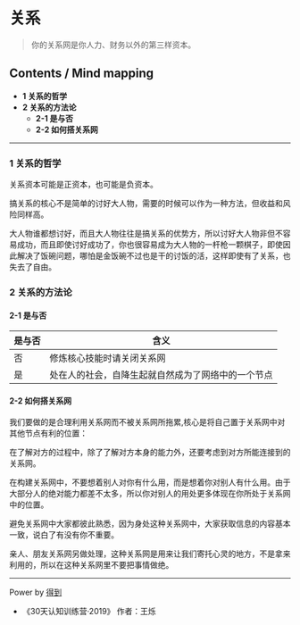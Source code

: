 # 关系
> 你的关系网是你人力、财务以外的第三样资本。

## Contents / Mind mapping
- **1 关系的哲学**
- **2 关系的方法论**
  - **2-1 是与否**
  - **2-2 如何搭关系网**

---

### 1 关系的哲学

关系资本可能是正资本，也可能是负资本。

搞关系的核心不是简单的讨好大人物，需要的时候可以作为一种方法，但收益和风险同样高。

大人物谁都想讨好，而且大人物往往是搞关系的优势方，所以讨好大人物非但不容易成功，而且即使讨好成功了，你也很容易成为大人物的一杆枪一颗棋子，即使因此解决了饭碗问题，哪怕是金饭碗不过也是干的讨饭的活，这样即使有了关系，也失去了自由。




### 2 关系的方法论

#### 2-1 是与否

|是与否|含义|
|  --  | -- |
|否|修炼核心技能时请关闭关系网|
|是|处在人的社会，自降生起就自然成为了网络中的一个节点|

#### 2-2 如何搭关系网

我们要做的是合理利用关系网而不被关系网所拖累,核心是将自己置于关系网中对其他节点有利的位置：

在了解对方的过程中，除了了解对方本身的能力外，还要考虑到对方所能连接到的关系网。

在构建关系网中，不要想着别人对你有什么用，而是想着你对别人有什么用。由于大部分人的绝对能力都差不太多，所以你对别人的用处更多体现在你所处于关系网中的位置。

避免关系网中大家都彼此熟悉，因为身处这种关系网中，大家获取信息的内容基本一致，说白了有没有你不重要。

亲人、朋友关系网另做处理，这种关系网是用来让我们寄托心灵的地方，不是拿来利用的，所以在这种关系网里不要把事情做绝。



---
Power by [得到](https://igetget.com)
- 《30天认知训练营·2019》 作者：王烁
